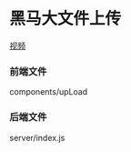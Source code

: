 # 黑马大文件上传

[视频](https://www.bilibili.com/video/BV1qu4y1p7fB/?spm_id_from=333.337.search-card.all.click)

### 前端文件

components/upLoad

### 后端文件

server/index.js


